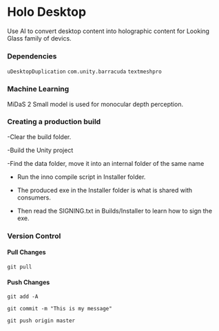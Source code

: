 # Holo Desktop

Use AI to convert desktop content into holographic content for Looking Glass family of devics.

### Dependencies

`uDesktopDuplication`
`com.unity.barracuda`
`textmeshpro`

### Machine Learning

MiDaS 2 Small model is used for monocular depth perception.

### Creating a production build

-Clear the build folder.

-Build the Unity project

-Find the data folder, move it into an internal folder of the same name

- Run the inno compile script in Installer folder.

- The produced exe in the Installer folder is what is shared with consumers.

- Then read the SIGNING.txt in Builds/Installer to learn how to sign the exe.

### Version Control

#### Pull Changes

`git pull`

#### Push Changes
`git add -A`

`git commit -m "This is my message"`

`git push origin master`

